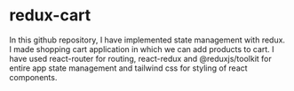 # redux-cart

In this github repository, I have implemented state management with redux. I made shopping cart application in which we can add products to cart. I have used react-router for routing, react-redux and @reduxjs/toolkit for entire app state management and tailwind css for styling of react components.
